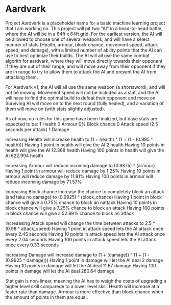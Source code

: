 # Aardvark

Project Aardvark is a placeholder name for a basic machine learning project that I am working on. This project will pit two "AI" in a head-to-head battle, where the AI will be in a 64ft x 64ft grid. For the earliest version, the AI will be allowed to choose one of several weapons, and will have a select number of stats (Health, armour, block chance, movement speed, attack speed, and damage), with a limited number of ability points that the AI can use to best optimize their builds. The AI will all use the same combat algorith for aardvark, where they will move directly towards their opponent if they are out of their range, and will move away from their opponent if they are in range to try to allow them to attack the AI and prevent the AI from attacking them. 

For Aardvark v1, the AI will all use the same weapon (a shortsword), and will not be moving. Movement speed will not be included as a stat, and the AI will have to find the optimal build to defeat their opponent and move on. Surviving AI will move on to the next round (fully healed), and a variation of them will move on (with stats slightly adjusted).

As of now, no rules for this game have been finalized, but base stats are expected to be:
    1 Health
    0 Armour
    0% Block chance
    0 Attack speed (2.5 seconds per attack)
    1 Damage

Increasing Health will increase health to (1 + health) ^ (1 + (1 - (0.995 ^ health)))
    Having 1 point in health will give the AI 2 health
    Having 10 points in health will give the AI 12.368 health
    Having 100 points in health will give the AI 622.994 health

Increasing Armour will reduce incoming damage to (0.9875) ^ (armour)
    Having 1 point in armour will reduce damage by 1.25%
    Having 10 points in armour will reduce damage by 11.81%
    Having 100 points in armour will reduce incoming damage by 71.57%

Increasing Block chance increase the chance to completely block an attack (and take no damage) to (0.9925) ^ (block_chance)
    Having 1 point in block chance will give a 0.75% chance to block an nattack
    Having 10 points in block chance will give a 7.25% chance to block an attack
    Having 100 points in block chance will give a 52.89% chance to block an attack

Increaasing Attack speed will change the time between attacks to 2.5 * (0.98 ^ attack_speed)
    Having 1 point in attack speed lets the AI attack once every 2.45 seconds
    Having 10 points in attack speed lets the AI attack once every 2.04 seconds
    Having 100 points in attack speed lets the AI attack once every 0.33 seconds

Increasing Damage will increase damage to (1 + (damage)) ^ (1 + (1 - (0.9925 ^ damage)))
    Having 1 point in damage will let the AI deal 2 damage
    Having 10 points in damage will let the AI deal 11.67 damage
    Having 100 points in damage will let the AI deal 280.64 damage


Stat gain is non-linear, meaning the AI has to weigh the costs of upgrading a higher level skill comparede to a lower level skill. Health will increase at a faster rate than damage. Armour is more effective than block chance when the amount of points in them are equal. 



